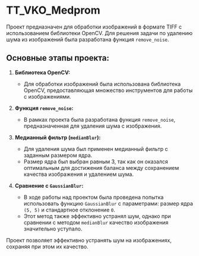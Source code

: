 # TT_VKO_Medprom

Проект предназначен для обработки изображений в формате TIFF с использованием библиотеки OpenCV. Для решения задачи по удалению шума из изображений была разработана функция `remove_noise`.

## Основные этапы проекта:

1. **Библиотека OpenCV:**
   - Для обработки изображений была использована библиотека OpenCV, предоставляющая множество инструментов для работы с изображениями.

2. **Функция `remove_noise`:**
   - В рамках проекта была разработана функция `remove_noise`, предназначенная для удаления шума с изображения.

3. **Медианный фильтр (`medianBlur`):**
   - Для удаления шума был применен медианный фильтр с заданным размером ядра. 
   - Размер ядра был выбран равным 3, так как он оказался оптимальным для достижения баланса между сохранением качества изображения и удалением шума.

4. **Сравнение с `GaussianBlur`:**
   - В ходе работы над проектом была проведена попытка использовать функцию `GaussianBlur` с параметрами: размер ядра `(5, 5)` и стандартное отклонение `0`.
   - Этот метод также эффективно устранял шум, однако при сравнении с методом `medianBlur` качество изображения значительно уступало.

Проект позволяет эффективно устранять шум на изображениях, сохраняя при этом их качество.
